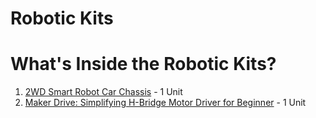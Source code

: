 # Robotic Kits

# What's Inside the Robotic Kits?
1. <a href= "https://my.cytron.io/p-2wd-smart-robot-car-chassis">2WD Smart Robot Car Chassis</a> - 1 Unit
2. <a href= "https://my.cytron.io/p-maker-drive-simplifying-h-bridge-motor-driver-for-beginner">Maker Drive: Simplifying H-Bridge Motor Driver for Beginner</a> - 1 Unit
